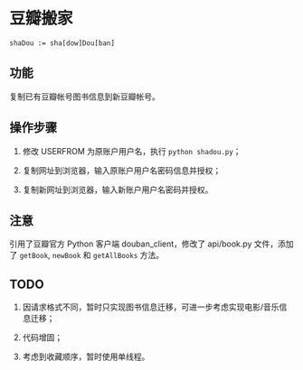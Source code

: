 # 豆瓣搬家

`shaDou := sha[dow]Dou[ban]`

## 功能

复制已有豆瓣帐号图书信息到新豆瓣帐号。

## 操作步骤

1. 修改 USERFROM 为原账户用户名，执行 `python shadou.py`；

2. 复制网址到浏览器，输入原账户用户名密码信息并授权；

3. 复制新网址到浏览器，输入新账户用户名密码并授权。

## 注意

引用了豆瓣官方 Python 客户端 douban\_client，修改了 api/book.py 文件，添加了 `getBook`, `newBook` 和 `getAllBooks` 方法。

## TODO

1. 因请求格式不同，暂时只实现图书信息迁移，可进一步考虑实现电影/音乐信息迁移；

2. 代码增固；

3. 考虑到收藏顺序，暂时使用单线程。
